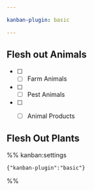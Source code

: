 ```yaml
---

kanban-plugin: basic

---
```


## Flesh out Animals

- [ ] - [ ] Farm Animals
- [ ] - [ ] Pest Animals
- [ ] - [ ] Animal Products


## Flesh Out Plants





%% kanban:settings
```
{"kanban-plugin":"basic"}
```
%%